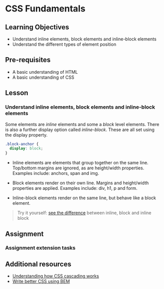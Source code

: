 # CSS Fundamentals

## Learning Objectives

- Understand inline elements, block elements and inline-block elements
- Understand the different types of element position

## Pre-requisites

- A basic understanding of HTML
- A basic understanding of CSS

## Lesson

### Understand inline elements, block elements and inline-block elements

Some elements are _inline_ elements and some a _block_ level elements. There is also a further display option called _inline-block_. These are all set using the display property.

```css
.block-anchor {
  display: block;
}
```

- Inline elements are elements that group together on the same line. Top/bottom margins are ignored, as are height/width properties. Examples include: anchors, span and img.

- Block elements render on their own line. Margins and height/width properties are applied. Examples include: div, h1, p and form.

- Inline-block elements render on the same line, but behave like a block element.

> Try it yourself: [see the difference](https://jsfiddle.net/43ou0jmg/5/) between inline, block and inline block

## Assignment

### Assignment extension tasks

## Additional resources

- [Understanding how CSS cascading works](https://blog.logrocket.com/how-css-works-understanding-the-cascade-d181cd89a4d8/)
- [Write better CSS using BEM](http://getbem.com/naming/)
